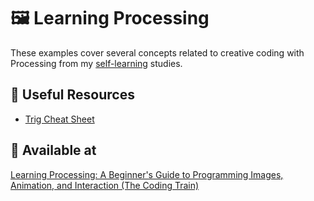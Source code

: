 # :framed_picture: Learning Processing

These examples cover several concepts related to creative coding with Processing from my [self-learning](https://github.com/DanielBrito/self-learning) studies.

## 🧰 Useful Resources

- [Trig Cheat Sheet](https://github.com/DanielBrito/learning-processing/blob/master/Trig%20Cheat%20Sheet.pdf)

## :round_pushpin: Available at

[Learning Processing: A Beginner's Guide to Programming Images, Animation, and Interaction (The Coding Train)](https://www.youtube.com/user/shiffman/playlists?view=50&sort=dd&shelf_id=2) 

